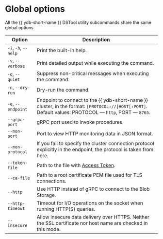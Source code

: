 # Global options

All the {{ ydb-short-name }} DSTool utility subcommands share the same global options.

| Option | Description |
| ---|--- |
| `-?`, `-h`, `--help` | Print the built-in help. |
| `-v`, `--verbose` | Print detailed output while executing the command. |
| `-q`, `--quiet` | Suppress non-critical messages when executing the command. |
| `-n`, `--dry-run` | Dry-run the command. |
| `-e`, `--endpoint` | Endpoint to connect to the {{ ydb-short-name }} cluster, in the format: `[PROTOCOL://]HOST[:PORT]`.<br/>Default values: PROTOCOL — `http`, PORT — `8765`. |
| `--grpc-port` | gRPC port used to invoke procedures. |
| `--mon-port` | Port to view HTTP monitoring data in JSON format. |
| `--mon-protocol` | If you fail to specify the cluster connection protocol explicitly in the endpoint, the protocol is taken from here. |
| `--token-file` | Path to the file with [Access Token](../../security/authentication.md#iam). |
| `--ca-file` | Path to a root certificate PEM file used for TLS connections. |
| `--http` | Use HTTP instead of gRPC to connect to the Blob Storage. |
| `--http-timeout` | Timeout for I/O operations on the socket when running HTTP(S) queries. |
| `--insecure` | Allow insecure data delivery over HTTPS. Neither the SSL certificate nor host name are checked in this mode. |
